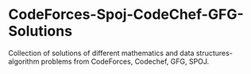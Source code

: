 # CodeForces-Spoj-CodeChef-GFG-Solutions
Collection of solutions of different mathematics and data structures-algorithm problems from CodeForces, Codechef, GFG, SPOJ.
